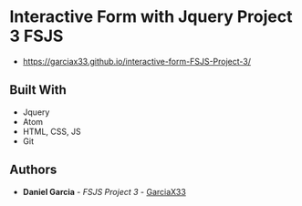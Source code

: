 # Interactive Form with Jquery Project 3 FSJS
  * https://garciax33.github.io/interactive-form-FSJS-Project-3/
## Built With

* Jquery
* Atom
* HTML, CSS, JS
* Git

## Authors

* **Daniel Garcia** - *FSJS Project 3* - [GarciaX33](https://github.com/GarciaX33)
